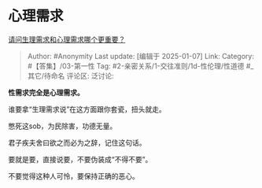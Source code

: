 # 心理需求
[请问生理需求和心理需求哪个更重要？](https://www.zhihu.com/question/568767327/answer/73362335785)

> Author: #Anonymity
> Last update: [编辑于 2025-01-07]
> Link:
> Category: #【答集】/03-第一性 
> Tag: #2-亲密关系/1-交往准则/1d-性伦理/性道德 #_其它/待命名 
> 评论区:
> 泛讨论:

**性需求完全是心理需求。**

谁要拿“生理需求说”在这方面跟你套瓷，扭头就走。

憋死这sob，为民除害，功德无量。

君子疾夫舍曰欲之而必为之辞，记住这句话。

要就是要，直接说要，不要伪装成“不得不要”。

不要觉得这种人可怜，要保持正确的恶心。
